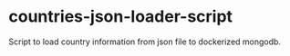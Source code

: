 # countries-json-loader-script

Script to load country information from json file to dockerized mongodb.
